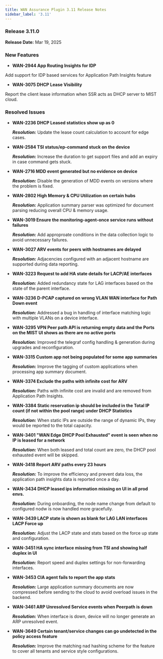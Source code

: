 ```yaml
---
title: WAN Assurance Plugin 3.11 Release Notes
sidebar_label: '3.11'
---
```

### Release 3.11.0

**Release Date:** Mar 19, 2025

### New Features
- **WAN-2944 App Routing Insights for IDP**

Add support for IDP based services for Application Path Insights feature

- **WAN-3075 DHCP Lease Visibility**

Report the client lease information when SSR acts as DHCP server to MIST cloud.

### Resolved Issues

 - **WAN-2236 DHCP Leased statistics show up as 0**

    _**Resolution:**_ Update the lease count calculation to account for edge cases.

 - **WAN-2584 TSI status/ep-command stuck on the device**

    _**Resolution:**_ Increase the duration to get support files and add an expiry in case command gets stuck.

 - **WAN-2716 MDD event generated but no evidence on device**

    _**Resolution:**_ Disable the generation of MDD events on versions where the problem is fixed.

 - **WAN-2802 High Memory & CPU Utilization on certain hubs**

    _**Resolution:**_ Application summary parser was optimized for document parsing reducing overall CPU & memory usage.

 - **WAN-3019 Ensure the monitoring-agent-once service runs without failures**

    _**Resolution:**_ Add approproate conditions in the data collection logic to avoid unnecessary failures.

 - **WAN-3027 ARV events for peers with hostnames are delayed**

    _**Resolution:**_ Adjacencies configured with an adjacent hostname are supported during data reporting.

 - **WAN-3223 Request to add HA state details for LACP/AE interfaces**

    _**Resolution:**_ Added redundancy state for LAG interfaces based on the state of the parent interface.

 - **WAN-3236 D-PCAP captured on wrong VLAN WAN interface for Path Down event**

    _**Resolution:**_ Addressed a bug in handling of interface matching logic with multiple VLANs on a device interface.

 - **WAN-3295 VPN Peer path API is returning empty data and the Ports on the MIST UI shows as there are no active ports**

    _**Resolution:**_ Improved the telegraf config handling & generation during upgrades and reconfiguration.

 - **WAN-3315 Custom app not being populated for some app summaries**

    _**Resolution:**_ Improve the tagging of custom applications when processing app summary document.

 - **WAN-3374 Exclude the paths with infinite cost for ARV**

    _**Resolution:**_ Paths with infinite cost are invalid and are removed from Application Path Insights.

 - **WAN-3384 Static reservation ip should be included in the Total IP count (if not within the pool range) under DHCP Statistics**

    _**Resolution:**_ When static IPs are outside the range of dynamic IPs, they would be reported to the total capacity.

 - **WAN-3401 "WAN Edge DHCP Pool Exhausted" event is seen when no IP is leased for a network**

    _**Resolution:**_ When both leased and total count are zero, the DHCP pool exhausted event will be skipped.

 - **WAN-3418 Report ARV paths every 23 hours**

    _**Resolution:**_ To improve the efficiency and prevent data loss, the application path insights data is reported once a day.

 - **WAN-3434 DHCP leased ips information missing on UI in all prod envs.**

    _**Resolution:**_ During onboarding, the node name change from default to configured nodw is now handled more gracefully.

 - **WAN-3439 LACP state is shown as blank for LAG LAN interfaces LACP Force up**

    _**Resolution:**_ Adjust the LACP state and stats based on the force up state and configuration.

 - **WAN-3451 HA sync interface missing from TSI and showing half duplex in UI**

    _**Resolution:**_ Report speed and duplex settings for non-forwarding interfaces.

 - **WAN-3453 CIA agent fails to report the app stats**

    _**Resolution:**_ Large application summary documents are now compressed before sending to the cloud to avoid overload issues in the backend.

 - **WAN-3461 ARP Unresolved Service events when Peerpath is down**

    _**Resolution:**_ When interface is down, device will no longer generate an ARP unresolved event.

 - **WAN-3649 Certain tenant/service changes can go undetected in the policy access feature**

    _**Resolution:**_ Improve the matching nad hashing scheme for the feature to cover all tenants and service style configurations.
